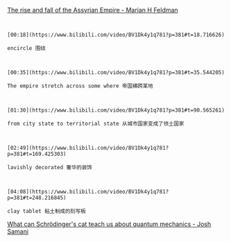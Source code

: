 
[The rise and fall of the Assyrian Empire - Marian H Feldman](https://www.bilibili.com/video/BV1Dk4y1q781?p=381)


```ad-note


[00:18](https://www.bilibili.com/video/BV1Dk4y1q781?p=381#t=18.716626)

encircle 围绕

```
```ad-note


[00:35](https://www.bilibili.com/video/BV1Dk4y1q781?p=381#t=35.544205)

The empire stretch across some where 帝国横跨某地

```
```ad-note


[01:30](https://www.bilibili.com/video/BV1Dk4y1q781?p=381#t=90.565261)

from city state to territorial state 从城市国家变成了领土国家

```


```ad-note


[02:49](https://www.bilibili.com/video/BV1Dk4y1q781?p=381#t=169.425303)

lavishly decorated 奢华的装饰

```

```ad-note


[04:08](https://www.bilibili.com/video/BV1Dk4y1q781?p=381#t=248.216845)

clay tablet 粘土制成的刻写板

```

[What can Schrödinger's cat teach us about quantum mechanics - Josh Samani](https://www.bilibili.com/video/BV1Dk4y1q781?p=382)

```ad-note



```
